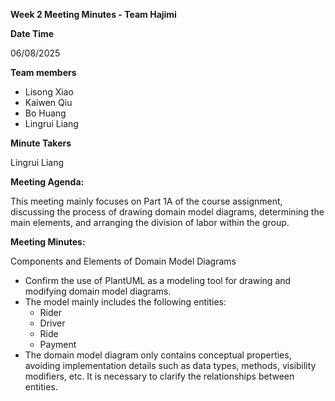 **Week 2 Meeting Minutes - Team Hajimi**

**Date Time**

06/08/2025

**Team members**

- Lisong Xiao
- Kaiwen Qiu
- Bo Huang
- Lingrui Liang

**Minute Takers**

Lingrui Liang

**Meeting Agenda:**

This meeting mainly focuses on Part 1A of the course assignment, discussing the process of drawing domain model diagrams, determining the main elements, and arranging the division of labor within the group.

**Meeting Minutes:**

Components and Elements of Domain Model Diagrams

- Confirm the use of PlantUML as a modeling tool for drawing and modifying domain model diagrams.
- The model mainly includes the following entities:
  - Rider
  - Driver
  - Ride
  - Payment
- The domain model diagram only contains conceptual properties, avoiding implementation details such as data types, methods, visibility modifiers, etc. It is necessary to clarify the relationships between entities.
